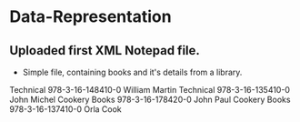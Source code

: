 # Data-Representation


## Uploaded first XML Notepad file. 

- Simple file, containing books and it's details from a library. 

<?xml version="1.0" encoding="utf-8"?>
<Library>
  <Books>
    <category />
    <Category>Technical</Category>
    <ISBN>978-3-16-148410-0</ISBN>
    <Title>Programming Windows</Title>
    <Author>William Martin</Author>
  </Books>
  <Books>
    <Category>Technical </Category>
    <ISBN>978-3-16-135410-0</ISBN>
    <Title>Python for Beginners</Title>
    <Author>John Michel</Author>
  </Books>
  <Books>
    <Category>Cookery Books</Category>
    <ISBN>978-3-16-178420-0</ISBN>
    <Title>A Taste of Paris</Title>
    <Author>John Paul</Author>
  </Books>
  <Books>
    <Category>Cookery Books</Category>
    <category>978-3-16-137410-0</category>
    <Title>Baking Made Simple</Title>
    <Author>Orla Cook</Author>
  </Books>
</Library> 

